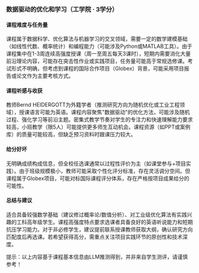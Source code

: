 ### 数据驱动的优化和学习（工学院 · 3学分）

#### 课程难度与任务量  
课程属于数据科学、优化算法与机器学习的交叉领域，需要一定的数学建模基础（如线性代数、概率统计）和编程能力（可能涉及Python或MATLAB工具）。由于课程集中在1-3周连续高强度授课（周一至周五每天3课时），短期内需要消化大量前沿理论内容，可能存在突击性作业或实践项目，任务量可能高于常规选修课。考试形式不明确，但考虑到课程的国际合作项目（Globex）背景，可能采用项目报告或论文作为主要考核方式。

#### 课程听感与收获  
教师Bernd HEIDERGOTT为外籍学者（推测研究方向为随机优化或工业工程领域），授课语言可能为英语。课程内容聚焦"数据驱动"的优化方法，可能涉及随机过程、强化学习等前沿主题。密集式教学节奏对学生的专注力和快速理解能力要求较高，小班教学（限5人）可能提供更多师生互动机会。课程资源（如PPT或案例库）的质量可能较高，但缺乏预习资料时跟课压力较大。

#### 给分好坏  
无明确成绩构成信息，但全校任选课通常以过程性评价为主（如课堂参与+项目实践）。由于班级规模极小，教师可能采取个性化评分标准，存在灵活调分空间。但课程属于Globex项目，可能对标国际课程评分体系，存在严格按项目成果给分的可能性。

#### 总结与建议  
适合具备较强数学基础（建议修过概率论/数值分析）、对工业级优化算法有实践兴趣的工科高年级学生。课程高强度特点要求选课者具备良好的英语听说能力和短期抗压学习能力。对于非必修学生，建议提前联系授课教师获取大纲，确认研究方向匹配度后再选课。若希望获得高分，需重点关注项目实践环节的原创性和技术深度。

提示：以上内容基于课程基本信息由LLM推测得到，并非来自学生测评，请谨慎参考！